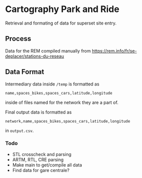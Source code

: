 # Cartography Park and Ride

Retrieval and formating of data for superset site entry.

## Process

Data for the REM compiled manually from https://rem.info/fr/se-deplacer/stations-du-reseau

## Data Format

Intermediary data inside ```/temp``` is formatted as

    name,spaces_bikes,spaces_cars,latitude,longitude

inside of files named for the network they are a part of.

Final output data is formatted as

    network,name,spaces_bikes,spaces_cars,latitude,longitude

in ```output.csv```.

### Todo
* STL crosscheck and parsing
* ARTM, RTL, CRE parsing
* Make main to get/compile all data
* Find data for gare centrale?